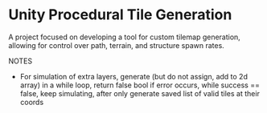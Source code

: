 # Unity Procedural Tile Generation
 A project focused on developing a tool for custom tilemap generation, allowing for control over path, terrain, and structure spawn rates.

NOTES
- For simulation of extra layers, generate (but do not assign, add to 2d array) in a while loop, return false bool if error occurs, while success == false, keep simulating, after only generate saved list of valid tiles at their coords
